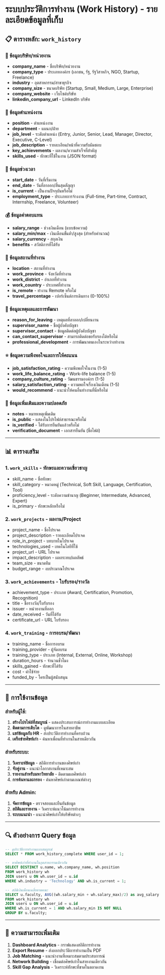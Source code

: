# ระบบประวัติการทำงาน (Work History) - รายละเอียดข้อมูลที่เก็บ

## 📋 ตารางหลัก: `work_history`

### 🏢 ข้อมูลบริษัท/หน่วยงาน
- **company_name** - ชื่อบริษัท/หน่วยงาน
- **company_type** - ประเภทองค์กร (เอกชน, รัฐ, รัฐวิสาหกิจ, NGO, Startup, Freelance)
- **industry** - อุตสาหกรรม/สาขาธุรกิจ
- **company_size** - ขนาดบริษัท (Startup, Small, Medium, Large, Enterprise)
- **company_website** - เว็บไซต์บริษัท
- **linkedin_company_url** - LinkedIn บริษัท

### 👤 ข้อมูลตำแหน่งงาน
- **position** - ตำแหน่งงาน
- **department** - แผนก/ฝ่าย
- **job_level** - ระดับตำแหน่ง (Entry, Junior, Senior, Lead, Manager, Director, Executive, C-Level)
- **job_description** - รายละเอียด/หน้าที่ความรับผิดชอบ
- **key_achievements** - ผลงาน/ความสำเร็จที่สำคัญ
- **skills_used** - ทักษะที่ใช้ในงาน (JSON format)

### 📅 ข้อมูลช่วงเวลา
- **start_date** - วันที่เริ่มงาน
- **end_date** - วันที่ลาออก/สิ้นสุดสัญญา
- **is_current** - เป็นงานปัจจุบันหรือไม่
- **employment_type** - ประเภทการจ้างงาน (Full-time, Part-time, Contract, Internship, Freelance, Volunteer)

### 💰 ข้อมูลค่าตอบแทน
- **salary_range** - ช่วงเงินเดือน (แบบข้อความ)
- **salary_min/max** - เงินเดือนขั้นต่ำ/สูงสุด (สำหรับคำนวณ)
- **salary_currency** - สกุลเงิน
- **benefits** - สวัสดิการที่ได้รับ

### 📍 ข้อมูลสถานที่ทำงาน
- **location** - สถานที่ทำงาน
- **work_province** - จังหวัดที่ทำงาน
- **work_district** - อำเภอที่ทำงาน
- **work_country** - ประเทศที่ทำงาน
- **is_remote** - ทำงาน Remote หรือไม่
- **travel_percentage** - เปอร์เซ็นต์การเดินทาง (0-100%)

### 🔄 ข้อมูลเหตุผลและการพัฒนา
- **reason_for_leaving** - เหตุผลที่ลาออก/เปลี่ยนงาน
- **supervisor_name** - ชื่อผู้บังคับบัญชา
- **supervisor_contact** - ข้อมูลติดต่อผู้บังคับบัญชา
- **can_contact_supervisor** - สามารถติดต่อขอรับรองได้หรือไม่
- **professional_development** - การพัฒนาตนเองในระหว่างทำงาน

### ⭐ ข้อมูลความพึงพอใจและการให้คะแนน
- **job_satisfaction_rating** - ความพึงพอใจในงาน (1-5)
- **work_life_balance_rating** - Work-life balance (1-5)
- **company_culture_rating** - วัฒนธรรมองค์กร (1-5)
- **salary_satisfaction_rating** - ความพอใจเรื่องเงินเดือน (1-5)
- **would_recommend** - แนะนำให้คนอื่นทำงานที่นี่หรือไม่

### 🔐 ข้อมูลเพิ่มเติมและความปลอดภัย
- **notes** - หมายเหตุเพิ่มเติม
- **is_public** - แสดงในโปรไฟล์สาธารณะหรือไม่
- **is_verified** - ได้รับการยืนยันแล้วหรือไม่
- **verification_document** - เอกสารยืนยัน (ชื่อไฟล์)

---

## 📊 ตารางเสริม

### 1. `work_skills` - ทักษะและความเชี่ยวชาญ
- skill_name - ชื่อทักษะ
- skill_category - หมวดหมู่ (Technical, Soft Skill, Language, Certification, Tool)
- proficiency_level - ระดับความชำนาญ (Beginner, Intermediate, Advanced, Expert)
- is_primary - ทักษะหลักหรือไม่

### 2. `work_projects` - ผลงาน/Project
- project_name - ชื่อโปรเจค
- project_description - รายละเอียดโปรเจค
- role_in_project - บทบาทในโปรเจค
- technologies_used - เทคโนโลยีที่ใช้
- project_url - URL โปรเจค
- impact_description - ผลกระทบ/ผลลัพธ์
- team_size - ขนาดทีม
- budget_range - งบประมาณโปรเจค

### 3. `work_achievements` - ใบรับรอง/รางวัล
- achievement_type - ประเภท (Award, Certification, Promotion, Recognition)
- title - ชื่อรางวัล/ใบรับรอง
- issuer - หน่วยงานที่ออก
- date_received - วันที่ได้รับ
- certificate_url - URL ใบรับรอง

### 4. `work_training` - การอบรม/พัฒนา
- training_name - ชื่อการอบรม
- training_provider - ผู้จัดอบรม
- training_type - ประเภท (Internal, External, Online, Workshop)
- duration_hours - จำนวนชั่วโมง
- skills_gained - ทักษะที่ได้รับ
- cost - ค่าใช้จ่าย
- funded_by - ใครเป็นผู้สนับสนุน

---

## 🎯 การใช้งานข้อมูล

### สำหรับผู้ใช้:
1. **สร้างโปรไฟล์ที่สมบูรณ์** - แสดงประสบการณ์การทำงานแบบละเอียด
2. **ติดตามการเติบโต** - ดูพัฒนาการในสายอาชีพ
3. **แชร์ข้อมูลกับ HR** - ส่งประวัติการทำงานที่ครบถ้วน
4. **เครือข่ายศิษย์เก่า** - ค้นหาเพื่อนที่ทำงานในสายเดียวกัน

### สำหรับระบบ:
1. **วิเคราะห์ข้อมูล** - สถิติการทำงานของศิษย์เก่า
2. **จับคู่งาน** - แนะนำโอกาสงานที่เหมาะสม
3. **รายงานสำหรับมหาวิทยาลัย** - ติดตามผลศิษย์เก่า
4. **การค้นหาและกรอง** - ค้นหาศิษย์เก่าตามเกณฑ์ต่างๆ

### สำหรับ Admin:
1. **จัดการข้อมูล** - ตรวจสอบและยืนยันข้อมูล
2. **สถิติและรายงาน** - วิเคราะห์แนวโน้มการทำงาน
3. **ระบบแนะนำ** - แนะนำศิษย์เก่าให้บริษัทต่างๆ

---

## 🔍 ตัวอย่างการ Query ข้อมูล

```sql
-- ดูประวัติการทำงานแบบสมบูรณ์
SELECT * FROM work_history_complete WHERE user_id = 1;

-- หาศิษย์เก่าที่ทำงานในอุตสาหกรรมเดียวกัน
SELECT DISTINCT u.name, wh.company_name, wh.position 
FROM work_history wh 
JOIN users u ON wh.user_id = u.id 
WHERE wh.industry = 'Technology' AND wh.is_current = 1;

-- สถิติเงินเดือนเฉลี่ยตามคณะ
SELECT u.faculty, AVG((wh.salary_min + wh.salary_max)/2) as avg_salary
FROM work_history wh 
JOIN users u ON wh.user_id = u.id 
WHERE wh.is_current = 1 AND wh.salary_min IS NOT NULL
GROUP BY u.faculty;
```

---

## 🚀 ความสามารถเพิ่มเติม

1. **Dashboard Analytics** - กราฟแสดงสถิติการทำงาน
2. **Export Resume** - ส่งออกประวัติการทำงานเป็น PDF
3. **Job Matching** - แนะนำงานที่เหมาะสมตามประสบการณ์
4. **Network Building** - เชื่อมต่อศิษย์เก่าในสายงานเดียวกัน
5. **Skill Gap Analysis** - วิเคราะห์ทักษะที่ขาดในตลาดงาน
